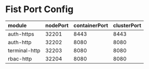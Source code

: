 # Fist Port Config


| module | nodePort | containerPort | clusterPort|
| :--- | :---  | :---| :---|
| auth-https | 32201 | 8443 | 8443 |
| auth-http | 32202 | 8080 | 8080 |
| terminal-http | 32203 | 8080 | 8080 |
| rbac-http | 32204 | 8080 | 8080 |
